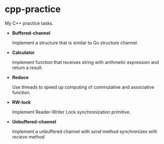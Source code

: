# cpp-practice

 My C++ practice tasks.

* **Buffered-channel**

  Implement a structure that is similar to Go structure channel.
  
* **Calculator**

  Implement function that receives string with arithmetic expression and return a result.
  
* **Reduce**

  Use threads to speed up computing of сommutative and associative function.
  
* **RW-lock**

  Implement Reader-Writer Lock synchronization primitive.
  
* **Unbuffered-channel**

  Implement a unbuffered channel with *send* method synchronizes with *recieve* method
